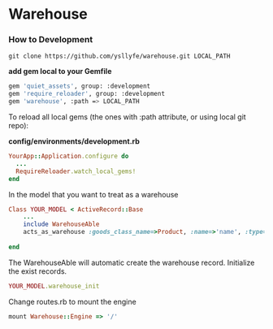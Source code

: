 # Warehouse


### How to Development

`git clone https://github.com/ysllyfe/warehouse.git LOCAL_PATH`

**add gem local to your Gemfile**

```bash
gem 'quiet_assets', group: :development
gem 'require_reloader', group: :development
gem 'warehouse', :path => LOCAL_PATH
```
To reload all local gems (the ones with :path attribute, or using local git repo):

**config/environments/development.rb**

```ruby
YourApp::Application.configure do
  ...
  RequireReloader.watch_local_gems!
end
```

In the model that you want to treat as a warehouse

```ruby
Class YOUR_MODEL < ActiveRecord::Base
    ...
    include WarehouseAble
    acts_as_warehouse :goods_class_name=>Product, :name=>'name', :type=>'chinese name of the model'
    
end
```
The WarehouseAble will automatic create the warehouse record.
Initialize the exist records.

```ruby
YOUR_MODEL.warehouse_init
```

Change routes.rb to mount the engine

```ruby
mount Warehouse::Engine => '/'
```

